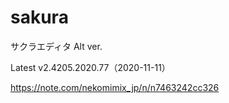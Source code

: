 # sakura
サクラエディタ Alt ver.

Latest v2.4205.2020.77（2020-11-11）

https://note.com/nekomimix_jp/n/n7463242cc326
